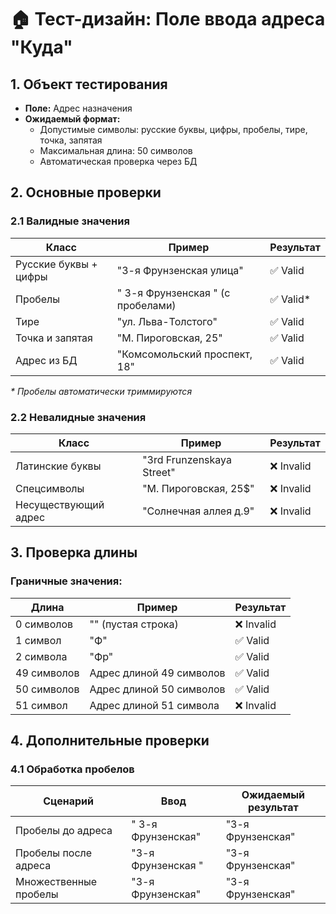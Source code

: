 # 🏠 Тест-дизайн: Поле ввода адреса "Куда"

## 1. **Объект тестирования**
- **Поле:** Адрес назначения
- **Ожидаемый формат:** 
  - Допустимые символы: русские буквы, цифры, пробелы, тире, точка, запятая
  - Максимальная длина: 50 символов
  - Автоматическая проверка через БД

## 2. **Основные проверки**

### 2.1 Валидные значения
| Класс                     | Пример                                  | Результат |
|---------------------------|-----------------------------------------|-----------|
| Русские буквы + цифры     | "3-я Фрунзенская улица"                | ✅ Valid   |
| Пробелы                   | " 3-я Фрунзенская " (с пробелами)      | ✅ Valid*  |
| Тире                      | "ул. Льва-Толстого"                    | ✅ Valid   |
| Точка и запятая           | "М. Пироговская, 25"                   | ✅ Valid   |
| Адрес из БД               | "Комсомольский проспект, 18"           | ✅ Valid   |

_* Пробелы автоматически триммируются_

### 2.2 Невалидные значения
| Класс                     | Пример                                  | Результат |
|---------------------------|-----------------------------------------|-----------|
| Латинские буквы           | "3rd Frunzenskaya Street"              | ❌ Invalid|
| Спецсимволы               | "М. Пироговская, 25$"                  | ❌ Invalid|
| Несуществующий адрес      | "Солнечная аллея д.9"                  | ❌ Invalid|

## 3. **Проверка длины**
### Граничные значения:
| Длина       | Пример                                      | Результат |
|-------------|---------------------------------------------|-----------|
| 0 символов  | "" (пустая строка)                         | ❌ Invalid|
| 1 символ    | "Ф"                                        | ✅ Valid   |
| 2 символа   | "Фр"                                       | ✅ Valid   |
| 49 символов | Адрес длиной 49 символов                   | ✅ Valid   |
| 50 символов | Адрес длиной 50 символов                   | ✅ Valid   |
| 51 символ   | Адрес длиной 51 символа                    | ❌ Invalid|

## 4. **Дополнительные проверки**
### 4.1 Обработка пробелов
| Сценарий                  | Ввод                           | Ожидаемый результат       |
|---------------------------|--------------------------------|---------------------------|
| Пробелы до адреса         | "  3-я Фрунзенская"           | "3-я Фрунзенская"         |
| Пробелы после адреса      | "3-я Фрунзенская  "           | "3-я Фрунзенская"         |
| Множественные пробелы     | "3-я   Фрунзенская"           | "3-я Фрунзенская"         |
